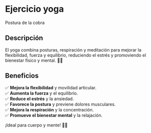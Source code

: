 # Ejercicio yoga
Postura de la cobra 
## Descripción
El yoga combina posturas, respiración y meditación para mejorar la flexibilidad, fuerza y equilibrio, reduciendo el estrés y promoviendo el bienestar físico y mental. 🧘✨
## Beneficios
✅ **Mejora la flexibilidad** y movilidad articular.  
✅ **Aumenta la fuerza** y el equilibrio.  
✅ **Reduce el estrés** y la ansiedad.  
✅ **Favorece la postura** y previene dolores musculares.  
✅ **Mejora la respiración** y la concentración.  
✅ **Promueve el bienestar mental** y la relajación.  

¡Ideal para cuerpo y mente! 🧘✨
